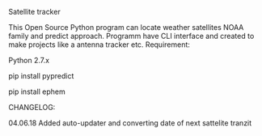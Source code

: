 Satellite tracker


This Open Source Python program can locate weather satellites NOAA family and predict approach.
Programm have CLI interface and created to make projects like a antenna tracker etc.
Requirement:

 Python 2.7.x

 pip install pypredict
 
 pip install ephem

CHANGELOG:

04.06.18 Added auto-updater and converting date of next sattelite tranzit
